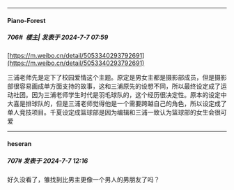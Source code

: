 ﻿
*****

####  Piano-Forest  
##### 706#         楼主| 发表于 2024-7-7 07:59

[https://m.weibo.cn/detail/5053340293792691](https://m.weibo.cn/detail/5053340293792691)

三浦老师先是定下了校园爱情这个主题。原定是男女主都是摄影部成员，但是摄影部很容易画成单方面支持的故事，这和三浦原先的设想不同，所以最终设定成了运动社团。因为三浦老师学生时代是羽毛球队的，这个经历很决定性。原本的设定中大喜是排球队的，但是三浦老师觉得他是一个需要跨越自己的角色，所以设定成了单人竞技项目。千夏设定成篮球部是因为编辑和三浦一致认为篮球部的女生会很可爱


*****

####  heseran  
##### 707#       发表于 2024-7-7 12:16

好久没看了，雏找到比男主更像一个男人的男朋友了吗？

